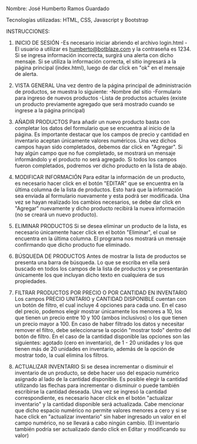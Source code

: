 Nombre: José Humberto Ramos Guardado

Tecnologías utilizadas: HTML, CSS, Javascript y Bootstrap

INSTRUCCIONES:

1. INICIO DE SESIÓN
-Es necesario iniciar abriendo el archivo login.html
-El usuario a utilizar es humberto@botblaze.com y la contraseña es 1234. Si se ingresa información incorrecta, surgirá una alerta con dicho mensaje. Si se utiliza la información correcta, el sitio ingresará a la página principal (index.html), luego de dar click en "ok" en el mensaje de alerta.

2. VISTA GENERAL
Una vez dentro de la página principal de administración de productos, se muestra lo siguiente:
-Nombre del sitio
-Formulario para ingreso de nuevos productos
-Lista de productos actuales (existe un producto previamente agregado que será mostrado cuando se ingrese a la página principal)

3. AÑADIR PRODUCTOS
Para añadir un nuevo producto basta con completar los datos del formulario que se encuentra al inicio de la página. Es importante destacar que los campos de precio y cantidad en inventario aceptan únicamente valores numéricos. 
Una vez dichos campos hayan sido completados, debemos dar click en "Agregar". Si hay algún campo que no fue completado, se mostrará un mensaje informándolo y el producto no será agregado. Si todos los campos fueron completados, podremos ver dicho producto en la lista de abajo.

4. MODIFICAR INFORMACIÓN
Para editar la información de un producto, es necesario hacer click en el botón "EDITAR" que se encuentra en la última columna de la lista de productos. Esto hará que la información sea enviada al formulario nuevamente y esta podrá ser modificada. Una vez se hayan realizado los cambios necesarios, se debe dar click en "Agregar" nuevamente y dicho producto recibirá la nueva información (no se creará un nuevo producto).

5. ELIMINAR PRODUCTOS
Si se desea eliminar un producto de la lista, es necesario únicamente hacer click en el botón "Eliminar", el cual se encuentra en la última columna. El programa nos mostrará un mensaje confirmando que dicho producto fue eliminado.

6. BÚSQUEDA DE PRODUCTOS
Antes de mostrar la lista de productos se presenta una barra de búsqueda. Lo que se escriba en ella será buscado en todos los campos de la lista de productos y se presentarán únicamente los que incluyan dicho texto en cualquiera de sus propiedades.

7. FILTRAR PRODUCTOS POR PRECIO O POR CANTIDAD EN INVENTARIO
Los campos PRECIO UNITARIO y CANTIDAD DISPONIBLE cuentan con un botón de filtro, el cual incluye 4 opciones para cada uno. En el caso del precio, podemos elegir mostrar únicamente los menores a 10, los que tienen un precio entre 10 y 100 (ambos inclusivos) o los que tienen un precio mayor a 100. En caso de haber filtrado los datos y necesitar remover el filtro, debe seleccionarse la opción "mostrar todo" dentro del botón de filtro.
En el caso de la cantidad disponible las opciones son las siguientes: agotado (cero en inventario), de 1 - 20 unidades y los que tienen más de 20 unidades en inventario, además de la opción de mostrar todo, la cual elimina los filtros.

8. ACTUALIZAR INVENTARIO
Si se desea incrementar o disminuir el inventario de un producto, se debe hacer uso del espacio numérico asignado al lado de la cantidad disponible. Es posible elegir la cantidad utilizando las flechas para incrementar o disminuir o puede también escribirse la cantidad deseada. Una vez se ingresó la cantidad correspondiente, es necesario hacer click en el botón "actualizar inventario" y la cantidad disponible será actualizada. Cabe mencionar que dicho espacio numérico no permite valores menores a cero y si se hace click en "actualizar inventario" sin haber ingresado un valor en el campo numérico, no se llevará a cabo ningún cambio.
(El inventario también podría ser actualizado dando click en Editar y modificando su valor)


